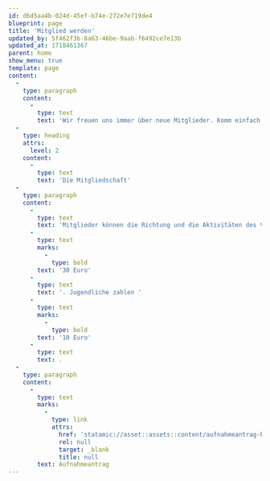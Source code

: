 ```yaml
---
id: d6d5aa4b-024d-45ef-b74e-272e7e719de4
blueprint: page
title: 'Mitglied werden'
updated_by: 5f462f3b-8a63-46be-9aab-f6492ce7e13b
updated_at: 1718461367
parent: home
show_menu: true
template: page
content:
  -
    type: paragraph
    content:
      -
        type: text
        text: 'Wir freuen uns immer über neue Mitglieder. Komm einfach zu einem unserer Treffen und lerne den Verein kennen. Wenn du dich bei uns wohl fühlst, kannst du einen Antrag auf Mitgliedschaft stellen. Den Mitgliedsantrag findest du hier auf unserer Webseite. Gib den ausgefüllten Antrag einfach bei einem Treffen ab oder schicke ihn an die auf dem Antrag angegebene Anschrift.'
  -
    type: heading
    attrs:
      level: 2
    content:
      -
        type: text
        text: 'Die Mitgliedschaft'
  -
    type: paragraph
    content:
      -
        type: text
        text: 'Mitglieder können die Richtung und die Aktivitäten des Vereins mitbestimmen. Sie haben Zugang zu unseren Geräten, Werkzeugen und Materialien. Auf Wunsch können sich Mitglieder auch aktiv mit ihren Fähigkeiten einbringen und z.B. Workshops anbieten oder bei der Organisation der Vereinsarbeit helfen.Der Jahresbeitrag für volljährige Mitglieder beträgt derzeit '
      -
        type: text
        marks:
          -
            type: bold
        text: '30 Euro'
      -
        type: text
        text: '. Jugendliche zahlen '
      -
        type: text
        marks:
          -
            type: bold
        text: '10 Euro'
      -
        type: text
        text: .
  -
    type: paragraph
    content:
      -
        type: text
        marks:
          -
            type: link
            attrs:
              href: 'statamic://asset::assets::content/aufnahmeantrag-kluterraum-papenburg-ev.pdf'
              rel: null
              target: _blank
              title: null
        text: Aufnahmeantrag
---
```

